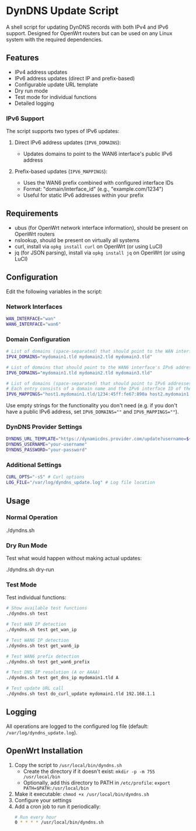 # DynDNS Update Script

A shell script for updating DynDNS records with both IPv4 and IPv6 support. Designed for OpenWrt routers but can be used on any Linux system with the required dependencies.

## Features

- IPv4 address updates
- IPv6 address updates (direct IP and prefix-based)
- Configurable update URL template
- Dry run mode
- Test mode for individual functions
- Detailed logging

### IPv6 Support

The script supports two types of IPv6 updates:

1. Direct IPv6 address updates (`IPV6_DOMAINS`):
   - Updates domains to point to the WAN6 interface's public IPv6 address

2. Prefix-based updates (`IPV6_MAPPINGS`):
   - Uses the WAN6 prefix combined with configured interface IDs
   - Format: "domain/interface_id" (e.g., "example.com/1234")
   - Useful for static IPv6 addresses within your prefix

## Requirements

- ubus (for OpenWrt network interface information), should be present on OpenWrt routers
- nslookup, should be present on virtually all systems
- curl, install via `opkg install curl` on OpenWrt (or using LuCI)
- jq (for JSON parsing), install via `opkg install jq` on OpenWrt (or using LuCI)

## Configuration

Edit the following variables in the script:

### Network Interfaces

```sh
WAN_INTERFACE="wan"
WAN6_INTERFACE="wan6"
```

### Domain Configuration

```sh
# List of domains (space-separated) that should point to the WAN interface's IPv4 address
IPV4_DOMAINS="mydomain1.tld mydomain2.tld mydomain3.tld"

# List of domains that should point to the WAN6 interface's IPv6 address
IPV6_DOMAINS="mydomain1.tld mydomain2.tld mydomain3.tld"

# List of domains (space-separated) that should point to IPv6 addresses of devices behind your router
# Each entry consists of a domain name and the IPv6 interface ID of the target device, separated by a slash.
IPV6_MAPPINGS="host1.mydomain1.tld/1234:45ff:fe67:890a host2.mydomain1.tld/5678:90ff:feab:cdef"
```

Use empty strings for the functionality you don't need (e.g. if you don't have a public IPv6 address, set `IPV6_DOMAINS=""` and `IPV6_MAPPINGS=""`).


### DynDNS Provider Settings

```sh
DYNDNS_URL_TEMPLATE="https://dynamicdns.provider.com/update?username=${DYNDNS_USERNAME}&password=${DYNDNS_PASSWORD}&hostname=%domain%&myip=%ip%"
DYNDNS_USERNAME="your-username"
DYNDNS_PASSWORD="your-password"
```

### Additional Settings

```sh
CURL_OPTS="-sS" # Curl options
LOG_FILE="/var/log/dyndns_update.log" # Log file location
```

## Usage

### Normal Operation

./dyndns.sh

### Dry Run Mode
Test what would happen without making actual updates:

./dyndns.sh dry-run

### Test Mode

Test individual functions:

```sh
# Show available test functions
./dyndns.sh test

# Test WAN IP detection
./dyndns.sh test get_wan_ip

# Test WAN6 IP detection
./dyndns.sh test get_wan6_ip

# Test WAN6 prefix detection
./dyndns.sh test get_wan6_prefix

# Test DNS IP resolution (A or AAAA)
./dyndns.sh test get_dns_ip mydomain1.tld A

# Test update URL call
./dyndns.sh test do_curl_update mydomain1.tld 192.168.1.1
```

## Logging

All operations are logged to the configured log file (default: `/var/log/dyndns_update.log`).


## OpenWrt Installation

1. Copy the script to `/usr/local/bin/dyndns.sh`
    - Create the directory if it doesn't exist: `mkdir -p -m 755 /usr/local/bin`
    - Optionally, add this directory to PATH in `/etc/profile`: `export PATH=$PATH:/usr/local/bin`
2. Make it executable: `chmod +x /usr/local/bin/dyndns.sh`
3. Configure your settings
4. Add a cron job to run it periodically:
   ```sh
   # Run every hour
   0 * * * * /usr/local/bin/dyndns.sh
   ```